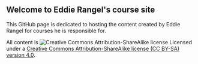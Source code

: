 ## Welcome to Eddie Rangel's course site

This GitHub page is dedicated to hosting the content created by Eddie Rangel for courses
he is responsible for. 

All content is ![Creative Commons Attribution-ShareAlike license](https://github.com/creativecommons/cc-cert-edu/blob/master/images/cc-by-sa-88x31.png "CC BY-SA") Licensed under a [Creative Commons Attribution-ShareAlike license (CC BY-SA) version 4.0](https://creativecommons.org/licenses/by-sa/4.0/).
